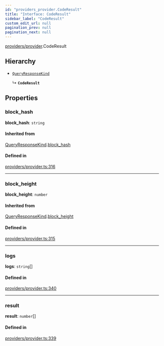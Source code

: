 ```yaml
---
id: "providers_provider.CodeResult"
title: "Interface: CodeResult"
sidebar_label: "CodeResult"
custom_edit_url: null
pagination_prev: null
pagination_next: null
---
```


[providers/provider](../modules/providers_provider.md).CodeResult

## Hierarchy

- [`QueryResponseKind`](providers_provider.QueryResponseKind.md)

  ↳ **`CodeResult`**

## Properties

### block\_hash

 **block\_hash**: `string`

#### Inherited from

[QueryResponseKind](providers_provider.QueryResponseKind.md).[block_hash](providers_provider.QueryResponseKind.md#block_hash)

#### Defined in

[providers/provider.ts:316](https://github.com/maxhr/near--near-api-js/blob/87bf3c7e/packages/near-api-js/src/providers/provider.ts#L316)

___

### block\_height

 **block\_height**: `number`

#### Inherited from

[QueryResponseKind](providers_provider.QueryResponseKind.md).[block_height](providers_provider.QueryResponseKind.md#block_height)

#### Defined in

[providers/provider.ts:315](https://github.com/maxhr/near--near-api-js/blob/87bf3c7e/packages/near-api-js/src/providers/provider.ts#L315)

___

### logs

 **logs**: `string`[]

#### Defined in

[providers/provider.ts:340](https://github.com/maxhr/near--near-api-js/blob/87bf3c7e/packages/near-api-js/src/providers/provider.ts#L340)

___

### result

 **result**: `number`[]

#### Defined in

[providers/provider.ts:339](https://github.com/maxhr/near--near-api-js/blob/87bf3c7e/packages/near-api-js/src/providers/provider.ts#L339)
